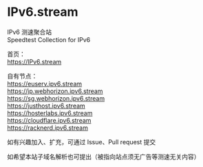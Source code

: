 # IPv6.stream

IPv6 测速聚合站  
Speedtest Collection for IPv6  

首页：  
https://IPv6.stream  

自有节点：  
https://euserv.ipv6.stream  
https://jp.webhorizon.ipv6.stream  
https://sg.webhorizon.ipv6.stream  
https://justhost.ipv6.stream  
https://hosterlabs.ipv6.stream  
https://cloudflare.ipv6.stream  
https://racknerd.ipv6.stream  

如有兴趣加入、扩充，可通过 Issue、Pull request 提交  
  
如希望本站子域名解析也可提出（被指向站点须无广告等测速无关内容）    

